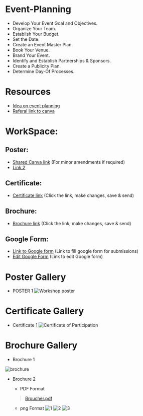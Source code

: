 # Event-Planning
- Develop Your Event Goal and Objectives.
- Organize Your Team.
- Establish Your Budget.
- Set the Date.
- Create an Event Master Plan.
- Book Your Venue.
- Brand Your Event.
- Identify and Establish Partnerships &amp; Sponsors.
- Create a Publicity Plan.
- Determine Day-Of Processes.

# Resources
- [Idea on event planning](https://www.wikihow.com/Organise-an-Event)
- [Referal link to canva](https://www.canva.com/join/latch-scope-likes)

# WorkSpace:
## Poster:
- [Shared Canva link](https://www.canva.com/design/DAEPLxRZvdc/share/preview?token=JM13BX4qjHHQPU9lGU_UTQ&role=EDITOR&utm_content=DAEPLxRZvdc&utm_campaign=designshare&utm_medium=link&utm_source=sharebutton) (For minor amendments if required)
- [Link 2](https://www.canva.com/design/DAERaZum3YM/kmAeImD0VuVZRMywIJ3wFQ/view?utm_content=DAERaZum3YM&utm_campaign=designshare&utm_medium=link&utm_source=publishsharelink)
## Certificate:
- [Certificate link](https://www.canva.com/design/DAEPM-bnv1Q/share/preview?token=bV1vnrfKNYqG_QDJXDJLGg&role=EDITOR&utm_content=DAEPM-bnv1Q&utm_campaign=designshare&utm_medium=link&utm_source=sharebutton) (Click the link, make changes, save & send)

## Brochure:
- [Brochure link](https://www.canva.com/design/DAEPSlJCMrE/share/preview?token=JRDwDUy6GrxQptRqy9urfQ&role=EDITOR&utm_content=DAEPSlJCMrE&utm_campaign=designshare&utm_medium=link&utm_source=sharebutton) (Click the link, make changes, save & send)

## Google Form:
- [Link to Google form](https://forms.gle/B8vHFtW6Jnp4iBvX6) (Link to fill google form for submissions)
- [Edit Google Form](https://docs.google.com/forms/d/1hC0Mb1UFtxZ66pwLc9FiL5FZgqRRAX8rVZtJBNUjHfo/edit) (Link to edit Google form)

# Poster Gallery
- POSTER 1
![Workshop poster](https://user-images.githubusercontent.com/40707958/100920232-d1bc9000-3500-11eb-92ae-f3869091dbe1.png)

# Certificate Gallery
- Certificate 1
![Certificate of Participation](https://user-images.githubusercontent.com/40707958/100926796-fd904380-3509-11eb-9778-af786e9fb0f4.png)

# Brochure Gallery
- Brochure 1

![brochure](https://user-images.githubusercontent.com/40707958/101096562-baa39e00-35e5-11eb-8f19-74d5cbf96404.png)

- Brochure 2

  - PDF Format 
  > [Broucher.pdf](https://github.com/Sushant2024/Planning-Event/files/5643653/Broucher.pdf)
  
  - png Format
![1](https://user-images.githubusercontent.com/40707958/101182477-26344c80-3674-11eb-8dc8-f8c2b2cfc7cb.png)
![2](https://user-images.githubusercontent.com/40707958/101182517-33e9d200-3674-11eb-8fdc-b523d7fbf85f.png)
![3](https://user-images.githubusercontent.com/40707958/101182461-1fa5d500-3674-11eb-84cd-4f3def5ab4a1.png)
